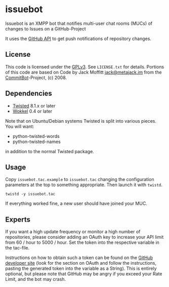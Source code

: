 issuebot
========

Issuebot is an XMPP bot that notifies multi-user chat rooms (MUCs) of
changes to Issues on a GitHub-Project

It uses the [GitHub API](http://developer.github.com) to get push 
notifications of repository changes.

## License

This code is licensed under the [GPLv3](http://www.gnu.org/licenses/gpl.html).
See `LICENSE.txt` for details.
Portions of this code are based on Code by Jack Moffitt <jack@metajack.im> from
the [CommitBot](https://github.com/metajack/commitbot)-Project, (c) 2008.

## Dependencies

* [Twisted](http://www.twistedmatrix.com) 8.1.x or later
* [Wokkel](http://wokkel.ik.nu) 0.4 or later

Note that on Ubuntu/Debian systems Twisted is split into various
pieces.  You will want:

* python-twisted-words
* python-twisted-names

in addition to the normal Twisted package.

## Usage

Copy `issuebot.tac.example` to `issuebot.tac` changing the configuration parameters at the top to something appropriate. 
Then launch it with `twistd`.

    twistd -y issuebot.tac

If everything worked fine, a new user should have joined your MUC.

## Experts

If you want a high update frequency or monitor a high number of repositories,
please consider adding an OAuth key to increase your API limit from 60 / hour
to 5000 / hour. Set the token into the respective variable in the tac-file.

Instructions on how to obtain such a token can be found on the 
[GitHub developer site](https://developer.github.com/guides/getting-started/#authentication)
(look for the section on OAuth and follow the instructions, pasting the generated 
token into the variable as a String). This is entirely optional, but please note 
that GitHub may be angry if you exceed your Rate Limit, and the bot may crash.
